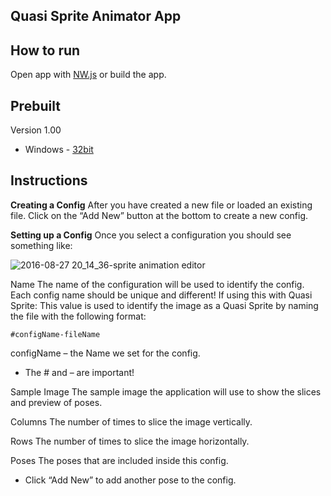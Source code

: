 ## Quasi Sprite Animator App

## How to run
Open app with [NW.js](https://github.com/nwjs/nw.js) or build the app.

## Prebuilt
Version 1.00
* Windows - [32bit]()

## Instructions
<b>Creating a Config</b>
After you have created a new file or loaded an existing file. Click on the “Add New” button at the bottom to create a new config.

<b>Setting up a Config</b>
Once you select a configuration you should see something like:

![2016-08-27 20_14_36-sprite animation editor](https://cloud.githubusercontent.com/assets/9346563/18031381/fbcbb118-6c92-11e6-8630-b7e46c67e03e.png)

Name
The name of the configuration will be used to identify the config. Each config name should be unique and different!
If using this with Quasi Sprite:
This value is used to identify the image as a Quasi Sprite by naming the file with the following format:
```
#configName-fileName
```
configName – the Name we set for the config.
* The # and – are important!

Sample Image
The sample image the application will use to show the slices and preview of poses.

Columns
The number of times to slice the image vertically.

Rows
The number of times to slice the image horizontally.

Poses
The poses that are included inside this config.
* Click “Add New” to add another pose to the config.
